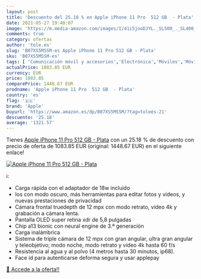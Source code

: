 ```yaml
---
layout: post
title: 'Descuento del 25.18 % en Apple iPhone 11 Pro  512 GB  - Plata'
date: 2021-05-27 19:40:07
image: 'https://m.media-amazon.com/images/I/41i5jooDJYL._SL500_._SL400_.jpg'
comments: true
category: ofertas
author: 'tole.es'
slug: 'B07XS5MSSM-es Apple iPhone 11 Pro 512 GB - Plata'
sku: 'B07XS5MSSM-es'
tags: [ 'Comunicación móvil y accesorios','Electrónica','Móviles','Móviles y smartphones libres','apple','iphone', ]
actualPrice: 1083.85 EUR
currency: EUR
price: 1083.85
comparePrice: 1448.67 EUR
prodname: 'Apple iPhone 11 Pro  512 GB  - Plata'
country: 'es'
flag: '🇪🇸'
brand: 'Apple'
buyurl: 'https://www.amazon.es/dp/B07XS5MSSM/?tag=tolees-21'
descuento: '25.18'
average: '1321.57'
---
```


Tienes [Apple iPhone 11 Pro  512 GB  - Plata](https://www.amazon.es/dp/B07XS5MSSM/?tag=tolees-21) con un 25.18 % de descuento con precio de oferta de 1083.85 EUR (original: 1448.67 EUR) en el siguiente enlace!

[![Apple iPhone 11 Pro  512 GB  - Plata](https://m.media-amazon.com/images/I/41i5jooDJYL._SL500_._SL400_.jpg)](https://www.amazon.es/dp/B07XS5MSSM/?tag=tolees-21)

ℹ️:

- Carga rápida con el adaptador de 18w incluido
- Ios con modo oscuro, más herramientas para editar fotos y vídeos, y nuevas prestaciones de privacidad
- Cámara frontal truedepth de 12 mpx con modo retrato, vídeo 4k y grabación a cámara lenta.
- Pantalla OLED super retina xdr de 5,8 pulgadas
- Chip a13 bionic con neural engine de 3.ª generación
- Carga inalámbrica
- Sistema de triple cámara de 12 mpx con gran angular, ultra gran angular y teleobjetivo; modo noche, modo retrato y vídeo 4k hasta 60 f/s
- Resistencia al agua y al polvo (4 metros hasta 30 minutos, ip68).
- Face id para autenticarse deforma segura y usar applepay

[🛒 Accede a la oferta!!](https://www.amazon.es/dp/B07XS5MSSM/?tag=tolees-21)
